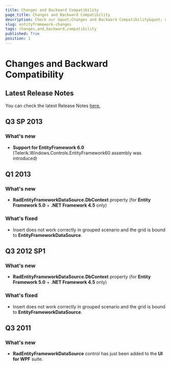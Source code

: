 ```yaml
---
title: Changes and Backward Compatibility
page_title: Changes and Backward Compatibility
description: Check our &quot;Changes and Backward Compatibility&quot; documentation article for the RadEntityFrameworkDataSource WPF control.
slug: entityframework-changes
tags: changes,and,backward,compatibility
published: True
position: 1
---
```


# Changes and Backward Compatibility



## Latest Release Notes

You can check the latest Release Notes [ here.](http://www.telerik.com/products/wpf/whats-new/release-history.aspx)

## Q3 SP 2013      
### What's new
* __Support for EntityFramework 6.0__ (Telerik.Windows.Controls.EntityFramework60 assembly was introduced)
            

## Q1 2013
### What's new      

* __RadEntityFrameworkDataSource.DbContext__ property (for __Entity Framework 5.0__ + __.NET Framework 4.5__ only)
        
### What's fixed
* Insert does not work correctly in grouped scenario and the grid is bound to __EntityFrameworkDataSource__.
       

## Q3 2012 SP1
### What's new         

* __RadEntityFrameworkDataSource.DbContext__ property (for __Entity Framework 5.0__ + __.NET Framework 4.5__ only)

### What's fixed        

* Insert does not work correctly in grouped scenario and the grid is bound to __EntityFrameworkDataSource__.
        

## Q3 2011
### What's new  
* __RadEntityFrameworkDataSource__ control has just been added to the __UI for WPF__ suite.
